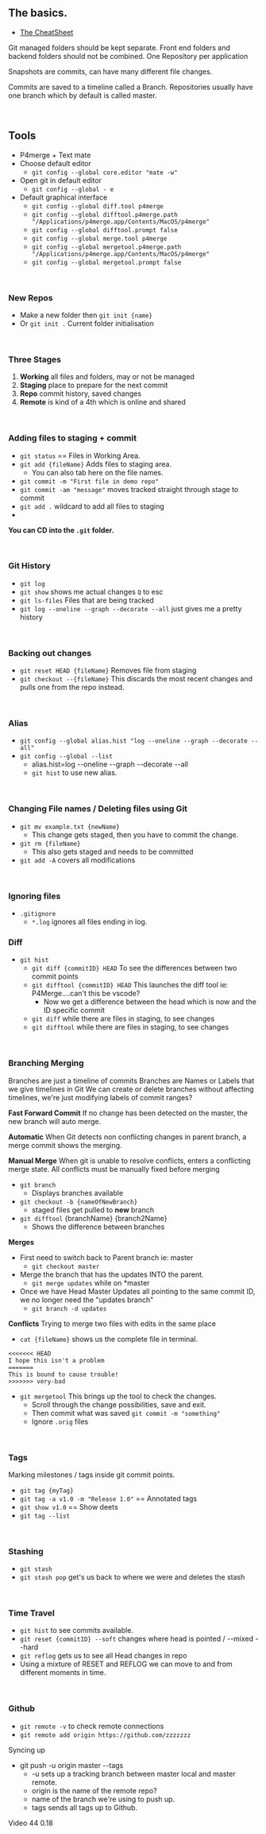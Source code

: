 ## The basics.
- [The CheatSheet](https://education.github.com/git-cheat-sheet-education.pdf)

Git managed folders should be kept separate. Front end folders and backend folders should not be combined. One Repository per application

Snapshots are commits, can have many different file changes.

Commits are saved to a timeline called a Branch. Repositories usually have one branch which by default is called master.

</br>

## Tools

- P4merge + Text mate
- Choose default editor
  - ```git config --global core.editor "mate -w"```
- Open git in default editor
  - ```git config --global - e```
- Default graphical interface
  - ```git config --global diff.tool p4merge```
  - ```git config --global difftool.p4merge.path "/Applications/p4merge.app/Contents/MacOS/p4merge"```
  - ```git config --global difftool.prompt false```
  - ```git config --global merge.tool p4merge```
  - ```git config --global mergetool.p4merge.path "/Applications/p4merge.app/Contents/MacOS/p4merge"```
  - ```git config --global mergetool.prompt false```

</br>

### New Repos

- Make a new folder then ```git init {name}```
- Or ```git init .``` Current folder initialisation 

</br>

### Three Stages

1. **Working** all files and folders, may or not be managed
2. **Staging** place to prepare for the next commit
3. **Repo** commit history, saved changes 
4. **Remote** is kind of a 4th which is online and shared

</br>

### Adding files to staging + commit
- ```git status``` == Files in Working Area.
- ```git add {fileName}``` Adds files to staging area.
  - You can also tab here on the file names.
- ```git commit -m "First file in demo repo"```
- ```git commit -am "message"``` moves tracked straight through stage to commit
- ```git add .``` wildcard to add all files to staging
- 

**You can CD into the ```.git``` folder.**

</br>

### Git History

- ```git log```
- ```git show``` shows me actual changes ```Q``` to esc
- ```git ls-files``` Files that are being tracked
- ```git log --oneline --graph --decorate --all``` just gives me a pretty history

</br>

### Backing out changes

- ```git reset HEAD {fileName}``` Removes file from staging
- ```git checkout --{fileName}``` This discards the most recent changes and pulls one from the repo instead.

</br>

### Alias

- ```git config --global alias.hist "log --oneline --graph --decorate --all"```
- ```git config --global --list```
  - alias.hist=log --oneline --graph --decorate --all
  - ```git hist``` to use new alias.

</br>

### Changing File names / Deleting files using Git

- ```git mv example.txt {newName}```
  - This change gets staged, then you have to commit the change.
- ```git rm {fileName}```
  - This also gets staged and needs to be committed 
- ```git add -A``` covers all modifications


</br>

### Ignoring files

- ```.gitignore```
  - ```*.log``` ignores all files ending in log.

### Diff

- ```git hist```
  - ```git diff {commitID} HEAD``` To see the differences between two commit points
  - ```git difftool {commitID} HEAD``` This launches the diff tool ie: P4Merge....can't this be vscode?
    - Now we get a difference between the head which is now and the ID specific commit
  - ```git diff``` while there are files in staging, to see changes
  - ```git difftool``` while there are files in staging, to see changes


</br>

### Branching Merging

Branches are just a timeline of commits
Branches are Names or Labels that we give timelines in Git
We can create or delete branches without affecting timelines, we're just modifying labels of commit ranges?

**Fast Forward Commit**
If no change has been detected on the master, the new branch will auto merge.

**Automatic**
When Git detects non conflicting changes in parent branch, a merge commit shows the merging.

**Manual Merge**
When git is unable to resolve conflicts, enters a conflicting merge state. All conflicts must be manually fixed before merging


- ```git branch```
  - Displays branches available
- ```git checkout -b {nameOfNewBranch}```
  - staged files get pulled to **new** branch
- ```git difftool``` {branchName} {branch2Name}
  - Shows the difference between branches

**Merges**
- First need to switch back to Parent branch ie: master
  - ```git checkout master```
- Merge the branch that has the updates INTO the parent.
  - ```git merge updates``` while on *master
- Once we have Head Master Updates all pointing to the same commit ID, we no longer need the "updates branch"
  - ```git branch -d updates```

**Conflicts**
Trying to merge two files with edits in the same place
- ```cat {fileName}``` shows us the complete file in terminal.
```
<<<<<<< HEAD
I hope this isn't a problem
=======
This is bound to cause trouble!
>>>>>>> very-bad
```
- ```git mergetool``` This brings up the tool to check the changes.
  - Scroll through the change possibilities, save and exit.
  - Then commit what was saved ```git commit -m "something"```
  - Ignore ```.orig``` files


</br>

### Tags

Marking milestones / tags inside git commit points.

- ```git tag {myTag}```
- ```git tag -a v1.0 -m "Release 1.0"``` == Annotated tags
- ```git show v1.0``` == Show deets
- ```git tag --list```

</br>

### Stashing

- ```git stash```
- ```git stash pop``` get's us back to where we were and deletes the stash


</br>

### Time Travel

- ```git hist``` to see commits available.
- ```git reset {commitID} --soft``` changes where head is pointed / --mixed --hard
- ```git reflog``` gets us to see all Head changes in repo
- Using a mixture of RESET and REFLOG we can move to and from different moments in time.

</br>

### Github

- ```git remote -v``` to check remote connections
- ```git remote add origin https://github.com/zzzzzzz``` 

Syncing up
- git push -u origin master --tags
  - -u sets up a tracking branch between master local and master remote.
  - origin is the name of the remote repo?
  - name of the branch we're using to push up.
  - tags sends all tags up to Github.

Video 44 0.18